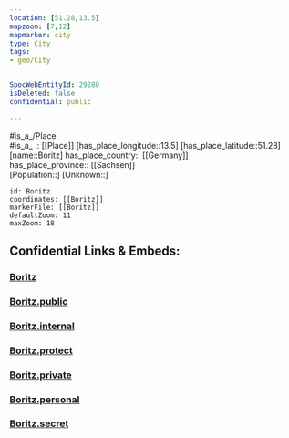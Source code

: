 ```yaml
---
location: [51.28,13.5] 
mapzoom: [7,12] 
mapmarker: city 
type: City
tags:
- geo/City


SpocWebEntityId: 29280
isDeleted: false
confidential: public

---
```

#is_a_/Place  
#is_a_ :: [[Place]] 
[has_place_longitude::13.5] 
[has_place_latitude::51.28] 
[name::Boritz] 
has_place_country:: [[Germany]]  
has_place_province:: [[Sachsen]]  
[Population::] 
[Unknown::] 


```leaflet
id: Boritz
coordinates: [[Boritz]] 
markerFile: [[Boritz]] 
defaultZoom: 11 
maxZoom: 18
```


## Confidential Links & Embeds: 

### [Boritz](/_Standards/Earth/Continent/Europe/Europe~Central/Germany/Germany~East/Sachsen/counties~Sachsen/Meißen/cities~Meißen/Großenhain/City/Boritz.md) 

### [Boritz.public](/_public/Earth/Continent/Europe/Europe~Central/Germany/Germany~East/Sachsen/counties~Sachsen/Meißen/cities~Meißen/Großenhain/City/Boritz.public.md) 

### [Boritz.internal](/_internal/Earth/Continent/Europe/Europe~Central/Germany/Germany~East/Sachsen/counties~Sachsen/Meißen/cities~Meißen/Großenhain/City/Boritz.internal.md) 

### [Boritz.protect](/_protect/Earth/Continent/Europe/Europe~Central/Germany/Germany~East/Sachsen/counties~Sachsen/Meißen/cities~Meißen/Großenhain/City/Boritz.protect.md) 

### [Boritz.private](/_private/Earth/Continent/Europe/Europe~Central/Germany/Germany~East/Sachsen/counties~Sachsen/Meißen/cities~Meißen/Großenhain/City/Boritz.private.md) 

### [Boritz.personal](/_personal/Earth/Continent/Europe/Europe~Central/Germany/Germany~East/Sachsen/counties~Sachsen/Meißen/cities~Meißen/Großenhain/City/Boritz.personal.md) 

### [Boritz.secret](/_secret/Earth/Continent/Europe/Europe~Central/Germany/Germany~East/Sachsen/counties~Sachsen/Meißen/cities~Meißen/Großenhain/City/Boritz.secret.md)

